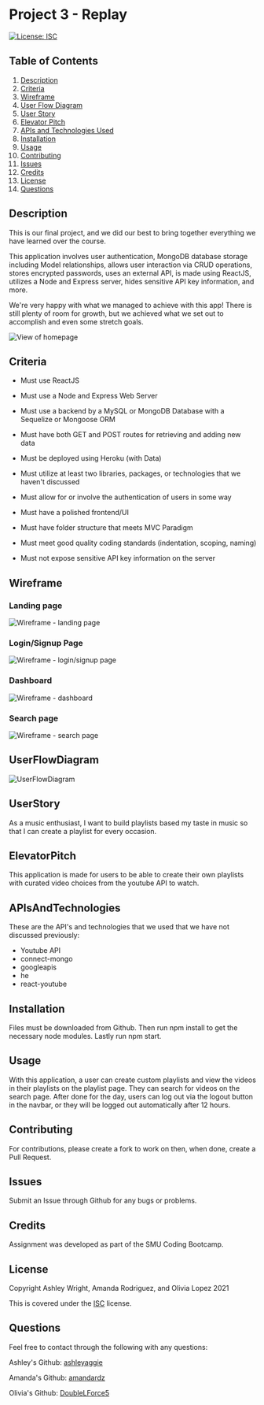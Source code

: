 # Project 3 - Replay

[![License: ISC](https://img.shields.io/badge/License-ISC-blue.svg)](https://opensource.org/licenses/ISC)

## Table of Contents

1. [Description](#Description)
2. [Criteria](#Criteria)
3. [Wireframe](#Wireframe)
4. [User Flow Diagram](#UserFlowDiagram)
5. [User Story](#UserStory)
6. [Elevator Pitch](#ElevatorPitch)
7. [APIs and Technologies Used](#APIsAndTechnologies)
8. [Installation](#Installation)
9. [Usage](#Usage)
10. [Contributing](#Contributing)
11. [Issues](#Issues)
12. [Credits](#Credits)
13. [License](#License)
14. [Questions](#Questions)

## Description

This is our final project, and we did our best to bring together everything we have learned over the course.

This application involves user authentication, MongoDB database storage including Model relationships, allows user interaction via CRUD operations, stores encrypted passwords, uses an external API, is made using ReactJS, utilizes a Node and Express server, hides sensitive API key information, and more.

We're very happy with what we managed to achieve with this app! There is still plenty of room for growth, but we achieved what we set out to accomplish and even some stretch goals.

![View of homepage](./client/public/images/homescreen.png)

## Criteria

* Must use ReactJS

* Must use a Node and Express Web Server

* Must use a backend by a MySQL or MongoDB Database with a Sequelize or Mongoose ORM

* Must have both GET and POST routes for retrieving and adding new data

* Must be deployed using Heroku (with Data)

* Must utilize at least two libraries, packages, or technologies that we haven't discussed

* Must allow for or involve the authentication of users in some way

* Must have a polished frontend/UI

* Must have folder structure that meets MVC Paradigm

* Must meet good quality coding standards (indentation, scoping, naming)

* Must not expose sensitive API key information on the server

## Wireframe 

### Landing page
![Wireframe - landing page](https://user-images.githubusercontent.com/73543476/124055904-5e252780-d9ea-11eb-9e8e-89ba37da4417.png)

### Login/Signup Page
![Wireframe - login/signup page](https://user-images.githubusercontent.com/73543476/124055923-6715f900-d9ea-11eb-8024-f1506a8f3ca8.png)

### Dashboard
![Wireframe - dashboard](https://user-images.githubusercontent.com/73543476/124055949-75fcab80-d9ea-11eb-9786-3d6b52ef0fe5.png)

### Search page
![Wireframe - search page](https://user-images.githubusercontent.com/73543476/124055932-6da47080-d9ea-11eb-8c3d-0d69525cd36d.png)

## UserFlowDiagram
![UserFlowDiagram](./client/public/images/userFlowDiagram.png)

## UserStory
As a music enthusiast, I want to build playlists based my taste in music so that I can create a playlist for every occasion.

## ElevatorPitch
This application is made for users to be able to create their own playlists with curated video choices from the youtube API to watch.

## APIsAndTechnologies
These are the API's and technologies that we used that we have not discussed previously:
- Youtube API
- connect-mongo
- googleapis
- he
- react-youtube

## Installation

Files must be downloaded from Github. Then run npm install to get the necessary node modules. Lastly run npm start.


## Usage

With this application, a user can create custom playlists and view the videos in their playlists on the playlist page. They can search for videos on the search page. After done for the day, users can log out via the logout button in the navbar, or they will be logged out automatically after 12 hours.

## Contributing

For contributions, please create a fork to work on then, when done, create a Pull Request.

## Issues

Submit an Issue through Github for any bugs or problems.

## Credits

Assignment was developed as part of the SMU Coding Bootcamp.

## License

Copyright Ashley Wright, Amanda Rodriguez, and Olivia Lopez 2021

This is covered under the <a href='https://opensource.org/licenses/ISC'>ISC</a> license.

## Questions

Feel free to contact through the following with any questions:

Ashley's Github: <a href='https://github.com/ashleyaggie'>ashleyaggie</a>

Amanda's Github: <a href='https://github.com/amandardz'>amandardz</a>

Olivia's Github: <a href='https://github.com/DoubleLForce5'>DoubleLForce5</a>